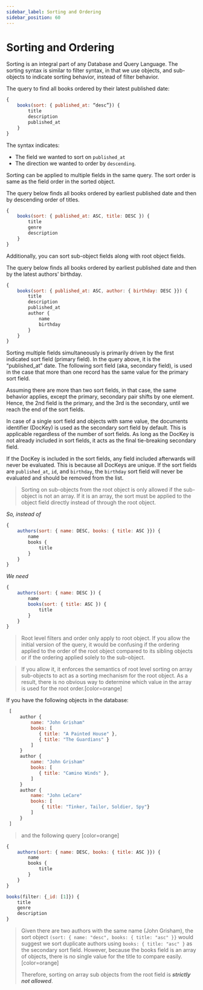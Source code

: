 ```yaml
---
sidebar_label: Sorting and Ordering
sidebar_position: 60
---
```

# Sorting and Ordering

Sorting is an integral part of any Database and Query Language. The sorting syntax is similar to filter syntax, in that we use objects, and sub-objects to indicate sorting behavior, instead of filter behavior.

The query to find all books ordered by their latest published date:
```javascript
{
    books(sort: { published_at: “desc”}) {
        title
        description
        published_at
    }
}
```
The syntax indicates:
- The field we wanted to sort on `published_at`
- The direction we wanted to order by `descending`.

Sorting can be applied to multiple fields in the same query. The sort order is same as the field order in the sorted object.

The query below finds all books ordered by earliest published date and then by descending order of titles.
```javascript
{
    books(sort: { published_at: ASC, title: DESC }) {
        title
        genre
        description
    }
}
```

Additionally, you can sort sub-object fields along with root object fields.

The query below finds all books ordered by earliest published date and then by the latest authors' birthday.
```javascript
{
    books(sort: { published_at: ASC, author: { birthday: DESC }}) {
        title
        description
        published_at
        author {
            name
            birthday
        }
    }
}
```

Sorting multiple fields simultaneously is primarily driven by the first indicated sort field (primary field). In the query above, it is the “published_at” date. The following sort field (aka, secondary field), is used in the case that more than one record has the same value for the primary sort field. 

Assuming there are more than two sort fields, in that case, the same behavior applies, except the primary, secondary pair shifts by one element. Hence, the 2nd field is the primary, and the 3rd is the secondary, until we reach the end of the sort fields.

In case of a single sort field and objects with same value, the documents identifier (DocKey) is used as the secondary sort field by default. This is applicable regardless of the number of sort fields. As long as the DocKey is not already included in sort fields, it acts as the final tie-breaking secondary field.

If the DocKey is included in the sort fields, any field included afterwards will never be evaluated. This is because all DocKeys are unique. If the sort fields are `published_at`, `id`, and `birthday`, the `birthday` sort field will never be evaluated and should be removed from the list.

> Sorting on sub-objects from the root object is only allowed if the sub-object is not an array. If it is an array, the sort must be applied to the object field directly instead of through the root object.

*So, instead of*
```javascript
{
    authors(sort: { name: DESC, books: { title: ASC }}) {
        name
        books {
            title
        }
    }
}
```
*We need*
```javascript
{
    authors(sort: { name: DESC }) {
        name
        books(sort: { title: ASC }) {
            title
        }
    }
}
```

>Root level filters and order only apply to root object. If you allow the initial version of the query, it would be confusing if the ordering applied to the order of the root object compared to its sibling objects or if the ordering applied solely to the sub-object. 

>If you allow it, it enforces the semantics of root level sorting on array sub-objects to act as a sorting mechanism for the root object. As a result, there is no obvious way to determine which value in the array is used for the root order.[color=orange]

If you have the following objects in the database:
```javascript
 [
     author {
         name: "John Grisham"
         books: [
            { title: "A Painted House" },
            { title: "The Guardians" }
         ]
     }
     author {
         name: "John Grisham"
         books: [
            { title: "Camino Winds" },
         ]
     }
     author {
         name: "John LeCare"
         books: [
             { title: "Tinker, Tailor, Soldier, Spy"}
         ]
     }
 ]
```
> and the following query [color=orange]
```javascript
{
    authors(sort: { name: DESC, books: { title: ASC }}) {
        name
        books {
            title
        }
    }
}
```

```javascript
books(filter: {_id: [1]}) {
    title 
    genre
    description
}
```

> Given there are two authors with the same name (John Grisham), the sort object `(sort: { name: "desc", books: { title: "asc" }}` would suggest we sort duplicate authors using `books: { title: "asc" }` as the secondary sort field. However, because the books field is an array of objects, there is no single value for the title to compare easily. [color=orange]
>
> Therefore, sorting on array sub objects from the root field is ***strictly not allowed***.
